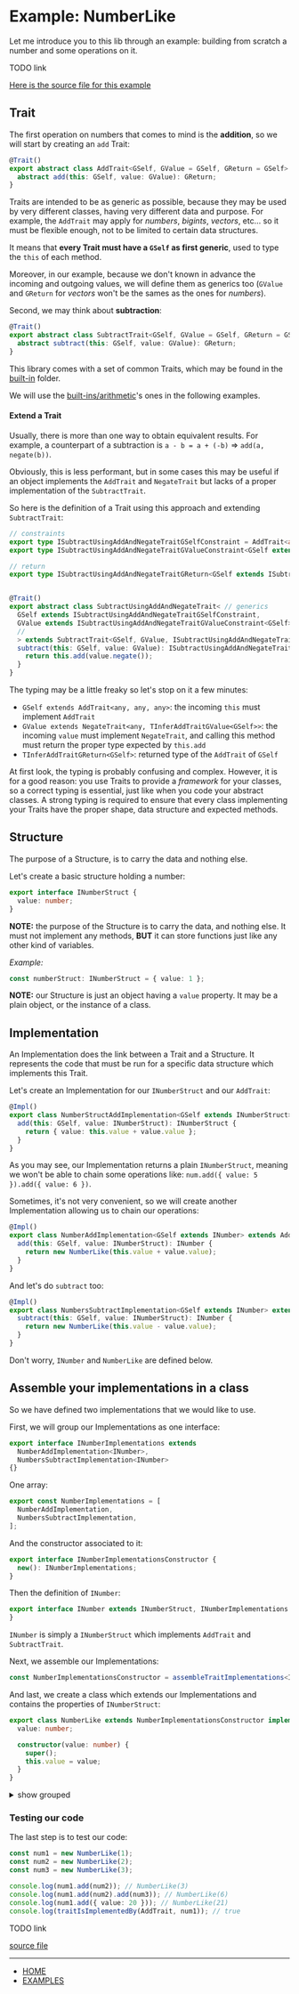# Example: NumberLike

Let me introduce you to this lib through an example: building from scratch a number and some operations on it.

TODO link

[Here is the source file for this example](../../src/examples/number-like.ts)

## Trait

The first operation on numbers that comes to mind is the **addition**, so we will start by creating an `add` Trait:

```ts
@Trait()
export abstract class AddTrait<GSelf, GValue = GSelf, GReturn = GSelf> {
  abstract add(this: GSelf, value: GValue): GReturn;
}
```

Traits are intended to be as generic as possible, because they may be used by very different classes, having very different data and purpose.
For example, the `AddTrait` may apply for *numbers*, *bigints*, *vectors*, etc...
so it must be flexible enough, not to be limited to certain data structures.

It means that **every Trait must have a `GSelf` as first generic**, used to type the `this` of each method.

Moreover, in our example, because we don't known in advance the incoming and outgoing values, we will define them as generics too
(`GValue` and `GReturn` for *vectors* won't be the sames as the ones for *numbers*).

Second, we may think about **subtraction**:

```ts
@Trait()
export abstract class SubtractTrait<GSelf, GValue = GSelf, GReturn = GSelf> {
  abstract subtract(this: GSelf, value: GValue): GReturn;
}
```

This library comes with a set of common Traits, which may be found in the [built-in](../../built-in) folder.

We will use the [built-ins/arithmetic](../../built-in/arithmetic)'s ones in the following examples.


#### Extend a Trait

Usually, there is more than one way to obtain equivalent results.
For example, a counterpart of a subtraction is `a - b = a + (-b)` => `add(a, negate(b))`.

Obviously, this is less performant, but in some cases this may be useful if an object implements the `AddTrait`
and `NegateTrait` but lacks of a proper implementation of the `SubtractTrait`.

So here is the definition of a Trait using this approach and extending `SubtractTrait`:

```ts
// constraints
export type ISubtractUsingAddAndNegateTraitGSelfConstraint = AddTrait<any, any, any>;
export type ISubtractUsingAddAndNegateTraitGValueConstraint<GSelf extends ISubtractUsingAddAndNegateTraitGSelfConstraint> = NegateTrait<any, TInferAddTraitGValue<GSelf>>;

// return
export type ISubtractUsingAddAndNegateTraitGReturn<GSelf extends ISubtractUsingAddAndNegateTraitGSelfConstraint> = TInferAddTraitGReturn<GSelf>;


@Trait()
export abstract class SubtractUsingAddAndNegateTrait< // generics
  GSelf extends ISubtractUsingAddAndNegateTraitGSelfConstraint,
  GValue extends ISubtractUsingAddAndNegateTraitGValueConstraint<GSelf>
  //
  > extends SubtractTrait<GSelf, GValue, ISubtractUsingAddAndNegateTraitGReturn<GSelf>> {
  subtract(this: GSelf, value: GValue): ISubtractUsingAddAndNegateTraitGReturn<GSelf> {
    return this.add(value.negate());
  }
}
```

The typing may be a little freaky so let's stop on it a few minutes:

- `GSelf extends AddTrait<any, any, any>`: the incoming `this` must implement `AddTrait`
- `GValue extends NegateTrait<any, TInferAddTraitGValue<GSelf>>`: the incoming `value` must implement `NegateTrait`,
and calling this method must return the proper type expected by `this.add`
- `TInferAddTraitGReturn<GSelf>`: returned type of the `AddTrait` of `GSelf`

At first look, the typing is probably confusing and complex.
However, it is for a good reason: you use Traits to provide a *framework* for your classes,
so a correct typing is essential, just like when you code your abstract classes.
A strong typing is required to ensure that every class implementing your Traits have the proper shape, data structure and expected methods.

## Structure

The purpose of a Structure, is to carry the data and nothing else.

Let's create a basic structure holding a number:

```ts
export interface INumberStruct {
  value: number;
}
```


**NOTE:** the purpose of the Structure is to carry the data, and nothing else. It must not implement any methods,
**BUT** it can store functions just like any other kind of variables.

*Example:*

```ts
const numberStruct: INumberStruct = { value: 1 };
```

**NOTE:** our Structure is just an object having a `value` property.
It may be a plain object, or the instance of a class.


## Implementation

An Implementation does the link between a Trait and a Structure.
It represents the code that must be run for a specific data structure which implements this Trait.

Let's create an Implementation for our `INumberStruct` and our `AddTrait`:

```ts
@Impl()
export class NumberStructAddImplementation<GSelf extends INumberStruct> extends AddTrait<GSelf, INumberStruct, INumberStruct> {
  add(this: GSelf, value: INumberStruct): INumberStruct {
    return { value: this.value + value.value };
  }
}
```

As you may see, our Implementation returns a plain `INumberStruct`, meaning we won't be able to chain some operations like:
`num.add({ value: 5 }).add({ value: 6 })`.

Sometimes, it's not very convenient, so we will create another Implementation allowing us to chain our operations:

```ts
@Impl()
export class NumberAddImplementation<GSelf extends INumber> extends AddTrait<GSelf, INumberStruct, INumber> {
  add(this: GSelf, value: INumberStruct): INumber {
    return new NumberLike(this.value + value.value);
  }
}
```

And let's do `subtract` too:

```ts
@Impl()
export class NumbersSubtractImplementation<GSelf extends INumber> extends SubtractTrait<GSelf, INumberStruct, INumber> {
  subtract(this: GSelf, value: INumberStruct): INumber {
    return new NumberLike(this.value - value.value);
  }
}
```

Don't worry, `INumber` and `NumberLike` are defined below.


## Assemble your implementations in a class

So we have defined two implementations that we would like to use.

First, we will group our Implementations as one interface:

```ts
export interface INumberImplementations extends
  NumberAddImplementation<INumber>,
  NumbersSubtractImplementation<INumber>
{}
```

One array:

```ts
export const NumberImplementations = [
  NumberAddImplementation,
  NumbersSubtractImplementation,
];
```

And the constructor associated to it:

```ts
export interface INumberImplementationsConstructor {
  new(): INumberImplementations;
}
```

Then the definition of `INumber`:

```ts
export interface INumber extends INumberStruct, INumberImplementations {
}
```

`INumber` is simply a `INumberStruct` which implements `AddTrait` and `SubtractTrait`.

Next, we assemble our Implementations:

```ts
const NumberImplementationsConstructor = assembleTraitImplementations<INumberImplementationsConstructor>(NumberImplementations);
```

And last, we create a class which extends our Implementations and contains the properties of `INumberStruct`:

```ts
export class NumberLike extends NumberImplementationsConstructor implements INumber {
  value: number;

  constructor(value: number) {
    super();
    this.value = value;
  }
}
```


<details>
<summary>show grouped</summary>
<p>

```ts
export interface INumberImplementations extends
  NumberAddImplementation<INumber>,
  NumbersSubtractImplementation<INumber>
{}

export const NumberImplementations = [
  NumberAddImplementation,
  NumbersSubtractImplementation,
];

export interface INumberImplementationsConstructor {
  new(): INumberImplementations;
}

export interface INumber extends INumberStruct, INumberImplementations {
}

const NumberImplementationsConstructor = AssembleTraitImplementations<INumberImplementationsConstructor>(NumberImplementations);

export class NumberLike extends NumberImplementationsConstructor implements INumber {
  value: number;

  constructor(value: number) {
    super();
    this.value = value;
  }
}
```

</p>
</details>


### Testing our code

The last step is to test our code:

```ts
const num1 = new NumberLike(1);
const num2 = new NumberLike(2);
const num3 = new NumberLike(3);

console.log(num1.add(num2)); // NumberLike(3)
console.log(num1.add(num2).add(num3)); // NumberLike(6)
console.log(num1.add({ value: 20 })); // NumberLike(21)
console.log(traitIsImplementedBy(AddTrait, num1)); // true
```

TODO link

[source file](../../src/examples/number-like.ts)

---

- [HOME](../../../README.md)
- [EXAMPLES](./README.md)
